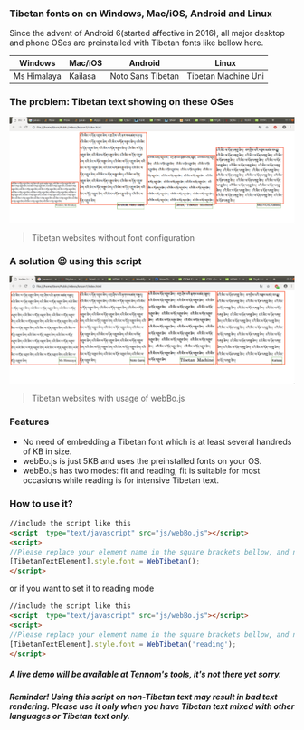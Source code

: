 ### Tibetan fonts on on Windows, Mac/iOS, Android and Linux
Since the advent of Android 6(started affective in 2016), all major desktop and phone OSes are preinstalled with Tibetan fonts like bellow here.

| Windows  | Mac/iOS | Android | Linux |
| ------------- | ------------- | ------------- | ------------- |
| Ms Himalaya  | Kailasa  | Noto Sans Tibetan | Tibetan Machine Uni


### The problem: Tibetan text showing on these OSes
![](https://github.com/tennom/TibetanWebFont/blob/master/webTibetanB.png)

> Tibetan websites without font configuration

### A solution :wink: using this script
![](https://github.com/tennom/TibetanWebFont/blob/master/webTibetanA.png)

> Tibetan websites with usage of webBo.js


### Features

- No need of embedding a Tibetan font which is at least several handreds of KB in size.
- webBo.js is just 5KB and uses the preinstalled fonts on your OS.
- webBo.js has two modes: fit and reading, fit is suitable for most occasions while reading is for 
intensive Tibetan text.

### How to use it?

```html
//include the script like this
<script  type="text/javascript" src="js/webBo.js"></script>
<script>
//Please replace your element name in the square brackets bellow, and no brackets.
[TibetanTextElement].style.font = WebTibetan();
</script>
```
or if you want to set it to reading mode
```html
//include the script like this
<script  type="text/javascript" src="js/webBo.js"></script>
<script>
//Please replace your element name in the square brackets bellow, and no brackets.
[TibetanTextElement].style.font = WebTibetan('reading');
</script>
```
##### A live demo will be available at [Tennom's tools](https://tennom.net/tools/webBo "Web Bo Demo"), it's not there yet sorry.

##### Reminder! Using this script on non-Tibetan text may result in bad text rendering. Please use it only when you have Tibetan text mixed with other languages or Tibetan text only.

